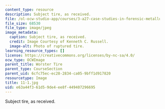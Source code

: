 ```yaml
---
content_type: resource
description: Subject tire, as received.
file: /ol-ocw-studio-app/courses/3-a27-case-studies-in-forensic-metallurgy-fall-2007/e63a44f361d59de4ee8f449407296695_11-1.jpg
file_size: 68530
file_type: image/jpeg
image_metadata:
  caption: Subject tire, as received.
  credit: Image Courtesy of Kenneth C. Russell.
  image-alt: Photo of ruptured tire.
learning_resource_types: []
license: https://creativecommons.org/licenses/by-nc-sa/4.0/
ocw_type: OCWImage
parent_title: Worster Tire
parent_type: CourseSection
parent_uid: 6cfc75ec-ec28-2834-ca05-9bff1d917820
resourcetype: Image
title: 11-1.jpg
uid: e63a44f3-61d5-9de4-ee8f-449407296695
---
```

Subject tire, as received.